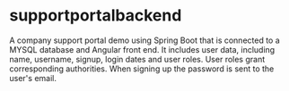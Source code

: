 # supportportalbackend

A company support portal demo using Spring Boot that is connected to a MYSQL database and Angular front end. It includes 
user data, including name, username, signup, login dates and user roles. User roles grant corresponding authorities.
When signing up the password is sent to the user's email.
